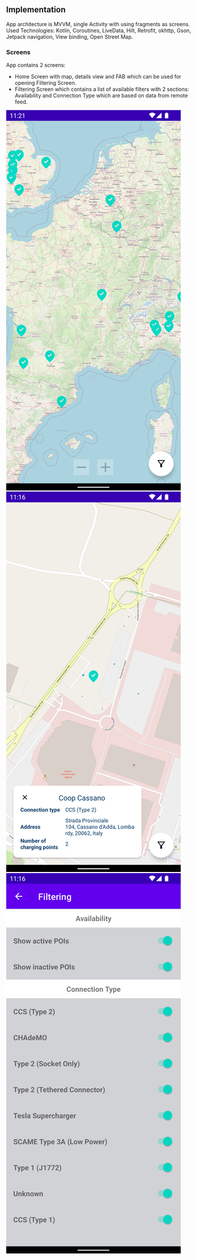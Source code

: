 ## Implementation
App architecture is MVVM, single Activity with using fragments as screens.
Used Technologies: Kotlin, Coroutines, LiveData, Hilt, Retrofit, okhttp, Gson, Jetpack navigation, View binding, Open Street Map.

### Screens
App contains 2 screens:
* Home Screen with map, details view and FAB which can be used for opening Filtering Screen.
* Filtering Screen which contains a list of available filters with 2 sections: Availability and Connection Type which are based on data from remote feed.

![Home Screen](./screenshots/Screenshot_20220629_000638.png)
![Details view](./screenshots/Screenshot_20220629_000146.png)
![Filtering Screen](./screenshots/Screenshot_20220629_000206.png)
